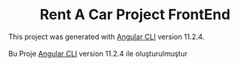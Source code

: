 <h1 align="center">Rent A Car Project FrontEnd</h1> 

This project was generated with [Angular CLI](https://github.com/angular/angular-cli) version 11.2.4.<br>
<br>Bu Proje [Angular CLI](https://github.com/angular/angular-cli) version 11.2.4 ile oluşturulmuştur



